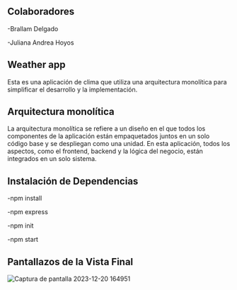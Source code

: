 
Colaboradores
---------------------------------   
-Brallam Delgado

-Juliana Andrea Hoyos

Weather app
-----------------------------

Esta es una aplicación de clima que utiliza una arquitectura monolítica para simplificar el desarrollo y la implementación. 

Arquitectura monolítica 
-----------------------------
La arquitectura monolítica se refiere a un diseño en el que todos los componentes de la aplicación están empaquetados juntos en un solo código base y se despliegan como una unidad. 
En esta aplicación, todos los aspectos, como el frontend, backend y la lógica del negocio, están integrados en un solo sistema.

Instalación de Dependencias
--------------------------
-npm install

-npm express

-npm init

-npm start

Pantallazos de la Vista Final
---------------------------------   
![Captura de pantalla 2023-12-20 164951](https://github.com/estivedelgado16/weatherApp/assets/138074670/872dcd02-0eb9-4bfa-9e66-d1bb7a55f4d0)
